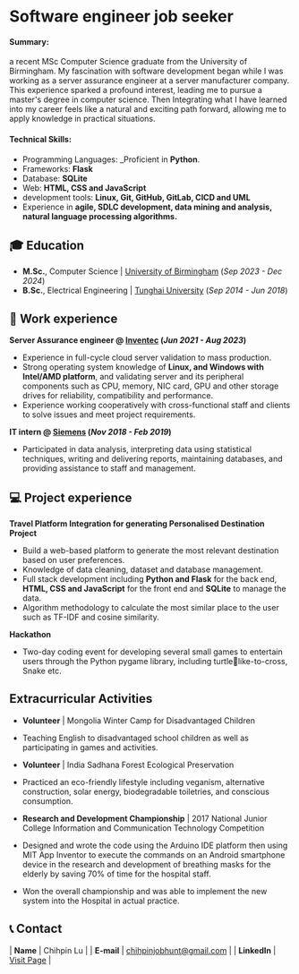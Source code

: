 # Software engineer job seeker

#### Summary: 
a recent MSc Computer Science graduate from the University of Birmingham. My fascination with software development began while I was working as a server assurance engineer at a server manufacturer company. This experience sparked a profound interest, leading me to pursue a master's degree in computer science. Then Integrating what I have learned into my career feels like a natural and exciting path forward, allowing me to apply knowledge in practical situations.

#### Technical Skills:

- Programming Languages: _Proficient in **Python**.
- Frameworks: **Flask**
- Database: **SQLite**
- Web: **HTML, CSS and JavaScript**
- development tools: **Linux, Git, GitHub, GitLab, CICD and UML**
- Experience in **agile, SDLC development, data mining and analysis, natural language processing algorithms.**
  
## 🎓 Education		  		
- **M.Sc.**, Computer Science	| <a href="https://www.birmingham.ac.uk/" target="_blank">University of Birmingham</a> (_Sep 2023 - Dec 2024_)	 			        		
- **B.Sc.**, Electrical Engineering | <a href="https://eng.thu.edu.tw/" target="_blank">Tunghai University</a> (_Sep 2014 - Jun 2018_)

## 💼 Work experience 
**Server Assurance engineer @ <a href="https://www.inventec.com/en" target="_blank">Inventec</a> (_Jun 2021 - Aug 2023_)**
- Experience in full-cycle cloud server validation to mass production.
- Strong operating system knowledge of **Linux, and Windows with Intel/AMD platform**, and validating server and its peripheral components such as CPU, memory, NIC card, GPU and other storage drives for reliability, compatibility and performance. 
- Experience working cooperatively with cross-functional staff and clients to solve issues and meet project requirements.<br>

**IT intern @ <a href="https://www.siemens.com/global/en" target="_blank">Siemens</a> (_Nov 2018 - Feb 2019_)**
- Participated in data analysis, interpreting data using statistical techniques, writing and delivering reports, maintaining databases, and providing assistance to staff and management.

## 💻 Project experience 

**Travel Platform Integration for generating Personalised Destination Project**
- Build a web-based platform to generate the most relevant destination based on user preferences.
- Knowledge of data cleaning, dataset and database management.
- Full stack development including **Python and Flask** for the back end, **HTML, CSS and JavaScript** for the front end and **SQLite** to manage the data.
- Algorithm methodology to calculate the most similar place to the user such as TF-IDF and cosine similarity.

**Hackathon**
- Two-day coding event for developing several small games to entertain users through the Python pygame library, including turtlelike-to-cross, Snake etc.

##  Extracurricular Activities
- **Volunteer** | Mongolia Winter Camp for Disadvantaged Children
- Teaching English to disadvantaged school children as well as participating in games and activities.

- **Volunteer** | India Sadhana Forest Ecological Preservation
- Practiced an eco-friendly lifestyle including veganism, alternative construction, solar energy, biodegradable toiletries, and conscious consumption.

- **Research and Development Championship** | 2017 National Junior College Information and Communication Technology Competition
- Designed and wrote the code using the Arduino IDE platform then using MIT App Inventor to execute the commands on an 
Android smartphone device in the research and development of breathing masks for the elderly by saving 70% of time for 
the hospital staff.
- Won the overall championship and was able to implement the new system into the Hospital in actual practice.

## 📞 Contact

| **Name**     | Chihpin Lu | 
| **E-mail**   | chihpinjobhunt@gmail.com | 
| **LinkedIn** | <a href="https://www.linkedin.com/in/chihpin-lu-093aa2193/" target="_blank">Visit Page</a> | 
